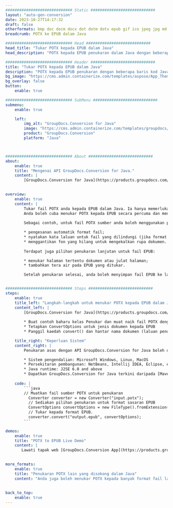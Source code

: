```yaml
---
############################# Static ############################
layout: "auto-gen-conversion"
date: 2023-10-27T14:17:32
draft: false
otherformats: bmp doc docm docx dot dotm dotx epub gif ico jpeg jpg md odt ott pdf png psd rtf tex tif tiff txt xps
breadcrumb: POTX ke EPUB dalam Java

############################# Head ############################
head_title: "Tukar POTX kepada EPUB dalam Java"
head_description: "POTX kepada EPUB penukaran dalam Java dengan beberapa baris kod. Tukar lebih 160 format fail menggunakan API penukaran dokumen GroupDocs untuk Java"

############################# Header ############################
title: "Tukar POTX kepada EPUB dalam Java"
description: "POTX kepada EPUB penukaran dengan beberapa baris kod Java."
bg_image: "https://cms.admin.containerize.com/templates/aspose/App_Themes/V3/images/bg/header1.png"
bg_overlay: false
button:
    enable: true

############################# SubMenu ############################
submenu:
    enable: true

    left:
        img_alt: "GroupDocs.Conversion for Java"
        image: "https://cms.admin.containerize.com/templates/groupdocs/images/product-logos/90x90-noborder/groupdocs-conversion-java.png"
        product: "GroupDocs.Conversion"
        platform: "Java"



############################# About ############################
about:
    enable: true
    title: "Mengenai API GroupDocs.Conversion for Java."
    content: |
        [GroupDocs.Conversion for Java](https://products.groupdocs.com/conversion/java/) ialah API penukaran format fail lanjutan untuk menukar antara imej popular dan format dokumen seperti Microsoft Office, OpenDocument, PDF, HTML, e-mel, CAD. dan banyak lagi dengan hanya beberapa baris kod. API asli secara automatik mengesan format dokumen asal dan menawarkan banyak pilihan untuk menyesuaikan dokumen yang ditukar. Bersama-sama dengan fungsi mengekstrak maklumat daripada dokumen, ia juga menyokong caching hasil penukaran ke cakera tempatan secara lalai. Walau bagaimanapun, sebarang jenis storan cache boleh disokong dengan melaksanakan antara muka yang sesuai - Amazon S3, Dropbox, Google Drive, Windows Azure, Reddis atau mana-mana yang lain.
    

overview:
    enable: true
    content: |
        Tukar fail POTX anda kepada EPUB dalam Java. Ia hanya memerlukan beberapa baris kod Java pada mana-mana platform pilihan anda, seperti Windows, Linux, macOS.
        Anda boleh cuba menukar POTX kepada EPUB secara percuma dan menilai kualiti hasil penukaran. Bersama-sama dengan skrip penukaran fail mudah, anda boleh mencuba pilihan yang lebih canggih untuk memuatkan fail sumber POTX dan menyimpan output EPUB. 
        
        Sebagai contoh, untuk fail POTX sumber anda boleh menggunakan pilihan pemuatan berikut:

        * pengesanan automatik format fail;
        * nyatakan kata laluan untuk fail yang dilindungi (jika format fail menyokongnya);
        * menggantikan fon yang hilang untuk mengekalkan rupa dokumen.
        
        Terdapat juga pilihan penukaran lanjutan untuk fail EPUB:

        * menukar halaman tertentu dokumen atau julat halaman;
        * tambahkan tera air pada EPUB yang ditukar.

        Setelah penukaran selesai, anda boleh menyimpan fail EPUB ke laluan fail setempat anda atau ke mana-mana storan pihak ketiga seperti FTP, Amazon S3, Google Drive, Dropbox dll. Sila ambil perhatian - untuk menukar POTX kepada EPUB, anda tidak perlu memasang sebarang perisian tambahan, seperti MS Office, Open Office, Adobe Acrobat Reader dsb.


############################# Steps ############################
steps:
    enable: true
    title_left: "Langkah-langkah untuk menukar POTX kepada EPUB dalam Java"
    content_left: |
        [GroupDocs.Conversion for Java](https://products.groupdocs.com/conversion/java/) membenarkan pembangun menukar fail POTX kepada EPUB dengan mudah dengan beberapa baris kod.
        
        * Buat contoh baharu kelas Penukar dan muat naik fail POTX dengan laluan penuh
        * Tetapkan ConvertOptions untuk jenis dokumen kepada EPUB
        * Panggil kaedah convert() dan hantar nama dokumen (laluan penuh) dan format (EPUB) sebagai parameter

    title_right: "Keperluan Sistem"
    content_right: |
        Penukaran asas dengan API GroupDocs.Conversion for Java boleh dilakukan dengan hanya beberapa baris kod. API kami disokong pada semua platform dan sistem pengendalian utama. Sebelum melaksanakan kod di bawah, pastikan anda mempunyai prasyarat berikut dipasang pada sistem anda.

        * Sistem pengendalian: Microsoft Windows, Linux, MacOS
        * Persekitaran pembangunan: NetBeans, Intellij IDEA, Eclipse, etc.
        * Java runtime: J2SE 6.0 and above
        * Dapatkan GroupDocs.Conversion for Java terkini daripada [Maven](https://repository.groupdocs.com/webapp/#/artifacts/browse/tree/General/repo/com/groupdocs/groupdocs-conversion)
         
    code: |
        ```java    
        // Muatkan fail sumber POTX untuk penukaran
          Converter converter = new Converter("input.potx");
          // Sediakan pilihan penukaran untuk format sasaran EPUB
          ConvertOptions convertOptions = new FileType().fromExtension("epub").getConvertOptions();
          // Tukar kepada format EPUB.
          converter.convert("output.epub", convertOptions);
        ```

demos:
    enable: true
    title: "POTX to EPUB Live Demo"
    content: |
       Lawati tapak web [GroupDocs.Conversion App](https://products.groupdocs.app/conversion/family) kami dan cuba POTX kepada EPUB penukaran sekarang. Demo percuma mempunyai faedah berikut
          

more_formats:
    enable: true
    title: "Penukaran POTX lain yang disokong dalam Java"
    content: "Anda juga boleh menukar POTX kepada banyak format fail lain. Sila lihat senarai di bawah."
       
       
back_to_top:
    enable: true
---
```


